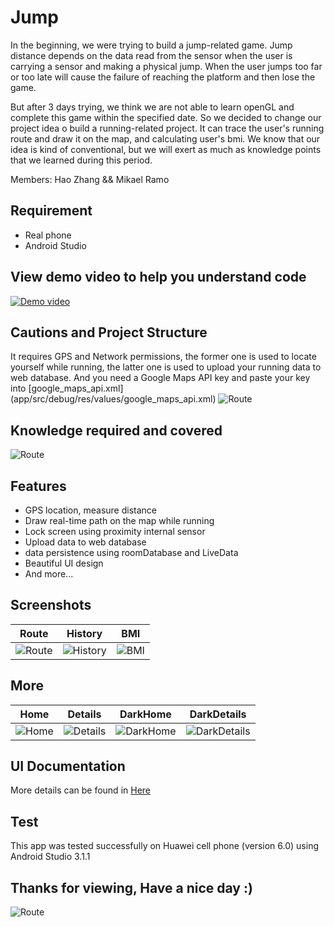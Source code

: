 # Jump
In the beginning, we were trying to build a jump-related game. Jump distance depends on the data read from the sensor when the user is carrying a sensor and making a physical jump. When the user jumps too far or too late will cause the failure of reaching the platform and then lose the game.

But after 3 days trying, we think we are not able to learn openGL and complete this game within the specified date. So we decided to change our project idea o build a running-related project. It can trace the user's running route and draw it on the map, and calculating user's bmi. We know that our idea is kind of conventional, but we will exert as much as knowledge points that we learned during this period.

Members:
Hao Zhang && Mikael Ramo

## Requirement
- Real phone
- Android Studio

## View demo video to help you understand code
[![Demo video](https://i.imgur.com/IPYnKJj.png)](https://youtu.be/qKfWnml2-UQ)


## Cautions and Project Structure
It requires GPS and Network permissions, the former one is used to locate yourself while running, the latter one is used to upload your running data to web database. And you need a Google Maps API key and paste your key into [google_maps_api.xml] (app/src/debug/res/values/google_maps_api.xml)
![Route](https://i.imgur.com/y9e5Pyx.png)

## Knowledge required and covered
![Route](https://i.imgur.com/9L9ta0N.png)

## Features
- GPS location, measure distance
- Draw real-time path on the map while running
- Lock screen using proximity internal sensor
- Upload data to web database
- data persistence using roomDatabase and LiveData
- Beautiful UI design
- And more...

## Screenshots
|                    Route                     |                  History               |                  BMI               |   
| ------------------------------------------- |--------------------------------------------|--------------------------------------------|
|![Route](https://i.imgur.com/OosAF8W.png)     |![History](https://i.imgur.com/94w2f4m.png)|![BMI](https://i.imgur.com/48yRGJe.png)|

## More
|                    Home                    |                  Details                   |                  DarkHome               |                  DarkDetails               |      
| ------------------------------------------- |--------------------------------------------|-----------------------------------------|-----------------------------------------|
|![Home](https://i.imgur.com/PJMS5N7.png)     |![Details](https://i.imgur.com/GYc5eC4.png) |![DarkHome](https://i.imgur.com/drVDn7c.png)|![DarkDetails](https://i.imgur.com/nLltlAS.png)|

## UI Documentation
More details can be found in [Here](https://drive.google.com/drive/u/1/folders/1Pis_Fp-WW-sY4XwzR1-8VR4oKVCQva-k?usp=sharing)

## Test
This app was tested successfully on Huawei cell phone (version 6.0) using Android Studio 3.1.1

## Thanks for viewing, Have a nice day :)
![Route](https://i.imgur.com/npIjq1g.jpg)
